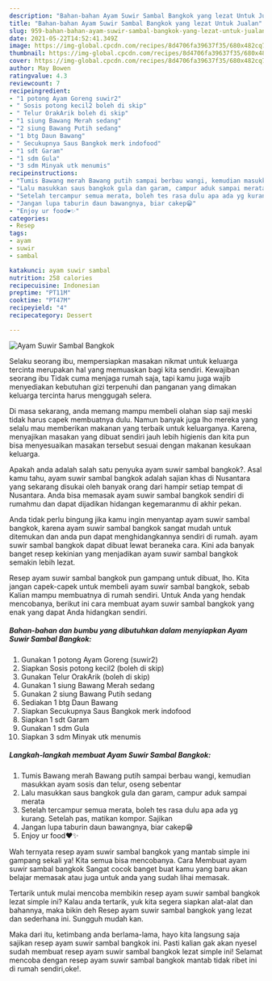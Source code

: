 ```yaml
---
description: "Bahan-bahan Ayam Suwir Sambal Bangkok yang lezat Untuk Jualan"
title: "Bahan-bahan Ayam Suwir Sambal Bangkok yang lezat Untuk Jualan"
slug: 959-bahan-bahan-ayam-suwir-sambal-bangkok-yang-lezat-untuk-jualan
date: 2021-05-22T14:52:41.349Z
image: https://img-global.cpcdn.com/recipes/8d4706fa39637f35/680x482cq70/ayam-suwir-sambal-bangkok-foto-resep-utama.jpg
thumbnail: https://img-global.cpcdn.com/recipes/8d4706fa39637f35/680x482cq70/ayam-suwir-sambal-bangkok-foto-resep-utama.jpg
cover: https://img-global.cpcdn.com/recipes/8d4706fa39637f35/680x482cq70/ayam-suwir-sambal-bangkok-foto-resep-utama.jpg
author: May Bowen
ratingvalue: 4.3
reviewcount: 7
recipeingredient:
- "1 potong Ayam Goreng suwir2"
- " Sosis potong kecil2 boleh di skip"
- " Telur OrakArik boleh di skip"
- "1 siung Bawang Merah sedang"
- "2 siung Bawang Putih sedang"
- "1 btg Daun Bawang"
- " Secukupnya Saus Bangkok merk indofood"
- "1 sdt Garam"
- "1 sdm Gula"
- "3 sdm Minyak utk menumis"
recipeinstructions:
- "Tumis Bawang merah Bawang putih sampai berbau wangi, kemudian masukkan ayam sosis dan telur, oseng sebentar"
- "Lalu masukkan saus bangkok gula dan garam, campur aduk sampai merata"
- "Setelah tercampur semua merata, boleh tes rasa dulu apa ada yg kurang. Setelah pas, matikan kompor. Sajikan"
- "Jangan lupa taburin daun bawangnya, biar cakep😁"
- "Enjoy ur food❤️✨"
categories:
- Resep
tags:
- ayam
- suwir
- sambal

katakunci: ayam suwir sambal 
nutrition: 258 calories
recipecuisine: Indonesian
preptime: "PT11M"
cooktime: "PT47M"
recipeyield: "4"
recipecategory: Dessert

---
```



![Ayam Suwir Sambal Bangkok](https://img-global.cpcdn.com/recipes/8d4706fa39637f35/680x482cq70/ayam-suwir-sambal-bangkok-foto-resep-utama.jpg)

Selaku seorang ibu, mempersiapkan masakan nikmat untuk keluarga tercinta merupakan hal yang memuaskan bagi kita sendiri. Kewajiban seorang ibu Tidak cuma menjaga rumah saja, tapi kamu juga wajib menyediakan kebutuhan gizi terpenuhi dan panganan yang dimakan keluarga tercinta harus menggugah selera.

Di masa  sekarang, anda memang mampu membeli olahan siap saji meski tidak harus capek membuatnya dulu. Namun banyak juga lho mereka yang selalu mau memberikan makanan yang terbaik untuk keluarganya. Karena, menyajikan masakan yang dibuat sendiri jauh lebih higienis dan kita pun bisa menyesuaikan masakan tersebut sesuai dengan makanan kesukaan keluarga. 



Apakah anda adalah salah satu penyuka ayam suwir sambal bangkok?. Asal kamu tahu, ayam suwir sambal bangkok adalah sajian khas di Nusantara yang sekarang disukai oleh banyak orang dari hampir setiap tempat di Nusantara. Anda bisa memasak ayam suwir sambal bangkok sendiri di rumahmu dan dapat dijadikan hidangan kegemaranmu di akhir pekan.

Anda tidak perlu bingung jika kamu ingin menyantap ayam suwir sambal bangkok, karena ayam suwir sambal bangkok sangat mudah untuk ditemukan dan anda pun dapat menghidangkannya sendiri di rumah. ayam suwir sambal bangkok dapat dibuat lewat beraneka cara. Kini ada banyak banget resep kekinian yang menjadikan ayam suwir sambal bangkok semakin lebih lezat.

Resep ayam suwir sambal bangkok pun gampang untuk dibuat, lho. Kita jangan capek-capek untuk membeli ayam suwir sambal bangkok, sebab Kalian mampu membuatnya di rumah sendiri. Untuk Anda yang hendak mencobanya, berikut ini cara membuat ayam suwir sambal bangkok yang enak yang dapat Anda hidangkan sendiri.

<!--inarticleads1-->

##### Bahan-bahan dan bumbu yang dibutuhkan dalam menyiapkan Ayam Suwir Sambal Bangkok:

1. Gunakan 1 potong Ayam Goreng (suwir2)
1. Siapkan  Sosis potong kecil2 (boleh di skip)
1. Gunakan  Telur OrakArik (boleh di skip)
1. Gunakan 1 siung Bawang Merah sedang
1. Gunakan 2 siung Bawang Putih sedang
1. Sediakan 1 btg Daun Bawang
1. Siapkan  Secukupnya Saus Bangkok merk indofood
1. Siapkan 1 sdt Garam
1. Gunakan 1 sdm Gula
1. Siapkan 3 sdm Minyak utk menumis




<!--inarticleads2-->

##### Langkah-langkah membuat Ayam Suwir Sambal Bangkok:

1. Tumis Bawang merah Bawang putih sampai berbau wangi, kemudian masukkan ayam sosis dan telur, oseng sebentar
1. Lalu masukkan saus bangkok gula dan garam, campur aduk sampai merata
1. Setelah tercampur semua merata, boleh tes rasa dulu apa ada yg kurang. Setelah pas, matikan kompor. Sajikan
1. Jangan lupa taburin daun bawangnya, biar cakep😁
1. Enjoy ur food❤️✨




Wah ternyata resep ayam suwir sambal bangkok yang mantab simple ini gampang sekali ya! Kita semua bisa mencobanya. Cara Membuat ayam suwir sambal bangkok Sangat cocok banget buat kamu yang baru akan belajar memasak atau juga untuk anda yang sudah lihai memasak.

Tertarik untuk mulai mencoba membikin resep ayam suwir sambal bangkok lezat simple ini? Kalau anda tertarik, yuk kita segera siapkan alat-alat dan bahannya, maka bikin deh Resep ayam suwir sambal bangkok yang lezat dan sederhana ini. Sungguh mudah kan. 

Maka dari itu, ketimbang anda berlama-lama, hayo kita langsung saja sajikan resep ayam suwir sambal bangkok ini. Pasti kalian gak akan nyesel sudah membuat resep ayam suwir sambal bangkok lezat simple ini! Selamat mencoba dengan resep ayam suwir sambal bangkok mantab tidak ribet ini di rumah sendiri,oke!.

